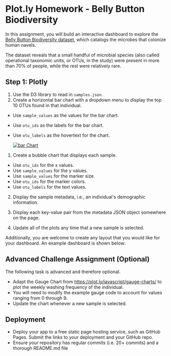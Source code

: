 # Plot.ly Homework - Belly Button Biodiversity

In this assignment, you will build an interactive dashboard to explore the [Belly Button Biodiversity dataset](http://robdunnlab.com/projects/belly-button-biodiversity/), which catalogs the microbes that colonize human navels.

The dataset reveals that a small handful of microbial species (also called operational taxonomic units, or OTUs, in the study) were present in more than 70% of people, while the rest were relatively rare.

## Step 1: Plotly

1. Use the D3 library to read in `samples.json`.
2. Create a horizontal bar chart with a dropdown menu to display the top 10 OTUs found in that individual.

- Use `sample_values` as the values for the bar chart.

- Use `otu_ids` as the labels for the bar chart.

- Use `otu_labels` as the hovertext for the chart.

  [![bar Chart](/UA-Coding-Bootcamp/uofa-phx-virt-data-pt-06-2021-u-c/-/raw/master/14-Interactive-Web-Visualizations/Homework/Instructions/Images/hw01.png)]()

1. Create a bubble chart that displays each sample.

- Use `otu_ids` for the x values.
- Use `sample_values` for the y values.
- Use `sample_values` for the marker size.
- Use `otu_ids` for the marker colors.
- Use `otu_labels` for the text values.



2. Display the sample metadata, i.e., an individual's demographic information.

3. Display each key-value pair from the metadata JSON object somewhere on the page.

4. Update all of the plots any time that a new sample is selected.

Additionally, you are welcome to create any layout that you would like for your dashboard. An example dashboard is shown below:

## Advanced Challenge Assignment (Optional)

The following task is advanced and therefore optional.

- Adapt the Gauge Chart from https://plot.ly/javascript/gauge-charts/ to plot the weekly washing frequency of the individual.
- You will need to modify the example gauge code to account for values ranging from 0 through 9.
- Update the chart whenever a new sample is selected.

## Deployment

- Deploy your app to a free static page hosting service, such as GitHub Pages. Submit the links to your deployment and your GitHub repo.
- Ensure your repository has regular commits (i.e. 20+ commits) and a thorough README.md file
